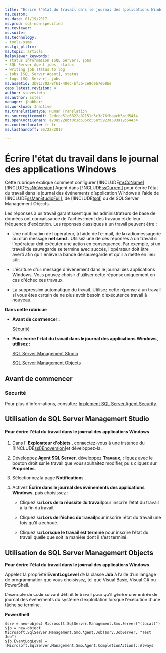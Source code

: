 ```yaml
---
title: "Écrire l’état du travail dans le journal des applications Windows | Microsoft Docs"
ms.custom: 
ms.date: 01/19/2017
ms.prod: sql-non-specified
ms.reviewer: 
ms.suite: 
ms.technology:
- tools-ssms
ms.tgt_pltfrm: 
ms.topic: article
helpviewer_keywords:
- status information [SQL Server], jobs
- SQL Server Agent jobs, status
- writing job status to log
- jobs [SQL Server Agent], status
- logs [SQL Server], jobs
ms.assetid: 3b813702-8f61-40ec-bf3b-ce9deb7e68be
caps.latest.revision: 4
author: stevestein
ms.author: sstein
manager: jhubbard
ms.workload: Inactive
ms.translationtype: Human Translation
ms.sourcegitcommit: 2edcce51c6822a89151c3c3c76fbaacb5edd54f4
ms.openlocfilehash: a23a522ebf0c1d506cc55ef5923a583a19b64434
ms.contentlocale: fr-fr
ms.lasthandoff: 06/22/2017

---
```

# <a name="write-the-job-status-to-the-windows-application-log"></a>Écrire l'état du travail dans le journal des applications Windows
Cette rubrique explique comment configurer [!INCLUDE[msCoName](../../includes/msconame_md.md)] [!INCLUDE[ssNoVersion](../../includes/ssnoversion_md.md)] Agent dans [!INCLUDE[ssCurrent](../../includes/sscurrent_md.md)] pour écrire l’état du travail dans le journal des événements d’application Windows à l’aide de [!INCLUDE[ssManStudioFull](../../includes/ssmanstudiofull_md.md)], de [!INCLUDE[tsql](../../includes/tsql_md.md)] ou de SQL Server Management Objects.  
  
Les réponses à un travail garantissent que les administrateurs de base de données ont connaissance de l'achèvement des travaux et de leur fréquence d'exécution. Les réponses classiques à un travail peuvent être :  
  
-   Une notification de l’opérateur, à l’aide de l’e-mail, de la radiomessagerie ou d’un message **net send** . Utilisez une de ces réponses à un travail si l'opérateur doit exécuter une action en conséquence. Par exemple, si un travail de sauvegarde se termine avec succès, l'opérateur doit être averti afin qu'il enlève la bande de sauvegarde et qu'il la mette en lieu sûr.  
  
-   L'écriture d'un message d'événement dans le journal des applications Windows. Vous pouvez choisir d'utiliser cette réponse uniquement en cas d'échec des travaux.  
  
-   La suppression automatique du travail. Utilisez cette réponse à un travail si vous êtes certain de ne plus avoir besoin d'exécuter ce travail à nouveau.  
  
**Dans cette rubrique**  
  
-   **Avant de commencer :**  
  
    [Sécurité](#Security)  
  
-   **Pour écrire l'état du travail dans le journal des applications Windows, utilisez :**  
  
    [SQL Server Management Studio](#SSMS)  
  
    [SQL Server Management Objects](#SMO)  
  
## <a name="BeforeYouBegin"></a>Avant de commencer  
  
### <a name="Security"></a>Sécurité  
Pour plus d'informations, consultez [Implement SQL Server Agent Security](../../ssms/agent/implement-sql-server-agent-security.md).  
  
## <a name="SSMS"></a>Utilisation de SQL Server Management Studio  
  
#### <a name="to-write-job-status-to-the-windows-application-log"></a>Pour écrire l'état du travail dans le journal des applications Windows  
  
1.  Dans l' **Explorateur d'objets** , connectez-vous à une instance du [!INCLUDE[ssDEnoversion](../../includes/ssdenoversion_md.md)]et développez-la.  
  
2.  Développez **Agent SQL Server**, développez **Travaux**, cliquez avec le bouton droit sur le travail que vous souhaitez modifier, puis cliquez sur **Propriétés**.  
  
3.  Sélectionnez la page **Notifications** .  
  
4.  Activez **Écrire dans le journal des événements des applications Windows**, puis choisissez :  
  
    -   Cliquez sur**Lors de la réussite du travail**pour inscrire l’état du travail à la fin du travail.  
  
    -   Cliquez sur**Lors de l’échec du travail**pour inscrire l’état du travail une fois qu’il a échoué.  
  
    -   Cliquez sur**Lorsque le travail est terminé** pour inscrire l’état du travail quelle que soit la manière dont il s’est terminé.  
  
## <a name="SMO"></a>Utilisation de SQL Server Management Objects  
**Pour écrire l'état du travail dans le journal des applications Windows**  
  
Appelez la propriété **EventLogLevel** de la classe **Job** à l’aide d’un langage de programmation que vous choisissez, tel que Visual Basic, Visual C# ou PowerShell.  
  
L'exemple de code suivant définit le travail pour qu'il génère une entrée de journal des événements du système d'exploitation lorsque l'exécution d'une tâche se termine.  
  
**PowerShell**  
  
```  
$srv = new-object Microsoft.SqlServer.Management.Smo.Server("(local)")  
$jb = new-object Microsoft.SqlServer.Management.Smo.Agent.Job($srv.JobServer, "Test Job")  
$jb.EventLogLevel = [Microsoft.SqlServer.Management.Smo.Agent.CompletionAction]::Always  
```  
  

